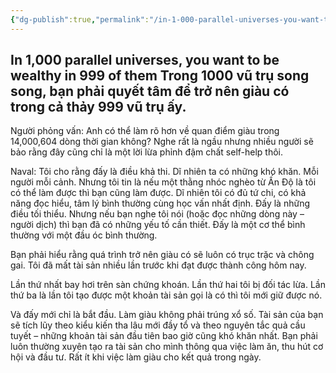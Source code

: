 ```yaml
---
{"dg-publish":true,"permalink":"/in-1-000-parallel-universes-you-want-to-be-wealthy-in-999-of-them/","dgPassFrontmatter":true}
---
```


In 1,000 parallel universes, you want to be wealthy in 999 of them
Trong 1000 vũ trụ song song, bạn phải quyết tâm để trở nên giàu có trong cả thảy 999 vũ trụ ấy.
---
Người phỏng vấn: Anh có thể làm rõ hơn về quan điểm giàu trong 14,000,604 dòng thời gian không? Nghe rất là ngầu nhưng nhiều người sẽ bảo rằng đây cũng chỉ là một lời lừa phỉnh đậm chất self-help thôi.

Naval: Tôi cho rằng đấy là điều khả thi. Dĩ nhiên ta có những khó khăn. Mỗi người mỗi cảnh. Nhưng tôi tin là nếu một thằng nhóc nghèo từ Ấn Độ là tôi có thể làm được thì bạn cũng làm được. Dĩ nhiên tôi có đủ tứ chi, có khả năng đọc hiểu, tâm lý bình thường cùng học vấn nhất định. Đấy là những điều tối thiểu. Nhưng nếu bạn nghe tôi nói (hoặc đọc những dòng này – người dịch) thì bạn đã có những yếu tố cần thiết. Đấy là một cơ thể bình thường với một đầu óc bình thường.

Bạn phải hiểu rằng quá trình trở nên giàu có sẽ luôn có trục trặc và chông gai. Tôi đã mất tài sản nhiều lần trước khi đạt được thành công hôm nay.

Lần thứ nhất bay hơi trên sàn chứng khoán. Lần thứ hai tôi bị đối tác lừa. Lần thứ ba là lần tôi tạo được một khoản tài sản gọi là có thì tôi mới giữ được nó.

Và đấy mới chỉ là bắt đầu. Làm giàu không phải trúng xổ số. Tài sản của bạn sẽ tích lũy theo kiểu kiến tha lâu mới đầy tổ và theo nguyên tắc quả cầu tuyết – những khoản tài sản đầu tiên bao giờ cũng khó khăn nhất. Bạn phải luôn thường xuyên tạo ra tài sản cho mình thông qua việc làm ăn, thu hút cơ hội và đầu tư. Rất ít khi việc làm giàu cho kết quả trong ngày.